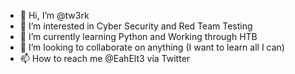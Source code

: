 - 👋 Hi, I’m @tw3rk
- 👀 I’m interested in Cyber Security and Red Team Testing
- 🌱 I’m currently learning Python and Working through HTB
- 💞️ I’m looking to collaborate on anything (I want to learn all I can)
- 📫 How to reach me @EahElt3 via Twitter

<!---
elt3eah/elt3eah is a ✨ special ✨ repository because its `README.md` (this file) appears on your GitHub profile.
You can click the Preview link to take a look at your changes.
--->
